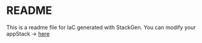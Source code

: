 # README
This is a readme file for IaC generated with StackGen.
You can modify your appStack -> [here](http://main.dev.stackgen.com/appstacks/4b477eac-bf84-4ff0-b433-29e0d865928e)
